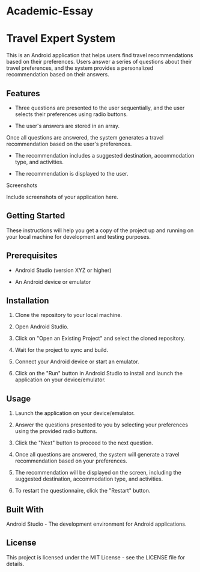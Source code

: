 # Academic-Essay
# Travel Expert System

This is an Android application that helps users find travel recommendations based on their preferences. Users answer a series of questions about their travel preferences, and the system provides a personalized recommendation based on their answers.

## Features

- Three questions are presented to the user sequentially, and the user selects their preferences using radio buttons.

- The user's answers are stored in an array.

Once all questions are answered, the system generates a travel recommendation based on the user's preferences.

- The recommendation includes a suggested destination, accommodation type, and activities.

- The recommendation is displayed to the user.

Screenshots

Include screenshots of your application here.

## Getting Started

These instructions will help you get a copy of the project up and running on your local machine for development and testing purposes.

## Prerequisites

- Android Studio (version XYZ or higher)

- An Android device or emulator

## Installation

1. Clone the repository to your local machine.

2. Open Android Studio.

3. Click on "Open an Existing Project" and select the cloned repository.

4. Wait for the project to sync and build.

5. Connect your Android device or start an emulator.

6. Click on the "Run" button in Android Studio to install and launch the application on your device/emulator.

## Usage

1. Launch the application on your device/emulator.

2. Answer the questions presented to you by selecting your preferences using the provided radio buttons.

3. Click the "Next" button to proceed to the next question.

4. Once all questions are answered, the system will generate a travel recommendation based on your preferences.

5. The recommendation will be displayed on the screen, including the suggested destination, accommodation type, and activities.

6. To restart the questionnaire, click the "Restart" button.

## Built With

Android Studio - The development environment for Android applications.

## License

This project is licensed under the MIT License - see the LICENSE file for details.
